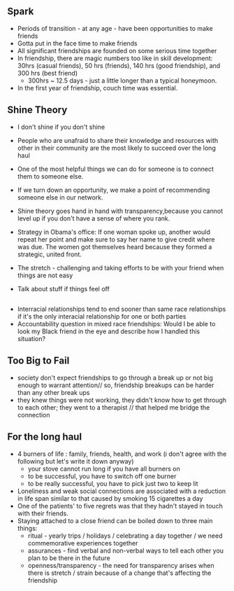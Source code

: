 ## Spark
- Periods of transition - at any age - have been opportunities to make friends
- Gotta put in the face time to make friends
- All significant friendships are founded on some serious time together
- In friendship, there are magic numbers too like in skill development: 30hrs (casual friends), 50 hrs (friends), 140 hrs (good friendship), and 300 hrs (best friend)
  - 300hrs ~ 12.5 days - just a little longer than a typical honeymoon.
- In the first year of friendship, couch time was essential.
## Shine Theory
- I don't shine if you don't shine
- People who are unafraid to share their knowledge and resources with other in their community are the most likely to succeed over the long haul
- One of the most helpful things we can do for someone is to connect them to someone else. 
- If we turn down an opportunity, we make a point of recommending someone else in our network.
- Shine theory goes hand in hand with transparency,because you cannot level up if you don't have a sense of where you rank. 
- Strategy in Obama's office: If one woman spoke up, another would repeat her point and make sure to say her name to give credit where was due. The women got themselves heard because they formed a strategic, united front. 

- The stretch - challenging and taking efforts to be with your friend when things are not easy
- Talk about stuff if things feel off
## 
- Interracial relationships tend to end sooner than same race relationships if it's the only interacial relationship for one or both parties
- Accountability question in mixed race friendships: Would I be able to look my Black friend in the eye and describe how I handled this situation?
## Too Big to Fail
-  society don't expect friendships to go through a break up or not big enough to warrant attention// so, friendship breakups can be harder than any other break ups
-  they knew things were not working, they didn't know how to get through to each other; they went to a therapist // that helped me bridge the connection
## For the long haul
- 4 burners of life : family, friends, health, and work (i don't agree with the following but let's write it down anyway)
  - your stove cannot run long if you have all burners on
  - to be successful, you have to switch off one burner
  - to be really successful, you have to pick just two to keep lit
- Loneliness and weak social connections are associated with a reduction in life span similar to that caused by smoking 15 cigarettes a day
- One of the patients' to five regrets was that they hadn't stayed in touch with their friends.
- Staying attached to a close friend can be boiled down to three main things:
  - ritual - yearly trips / holidays / celebrating a day together / we need commemorative experiences together
  - assurances - find verbal and non-verbal ways to tell each other you plan to be there in the future
  - openness/transparency - the need for transparency arises when there is stretch / strain because of a change that's affecting the friendship

